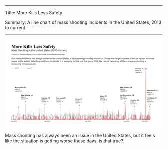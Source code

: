 
-----

Title: More Kills Less Safety

Summary: A line chart of mass shooting incidents in the United States, 2013 to current.

-----

![Data visualization](line.png)

Mass shooting has always been an issue in the United States, but it feels like the situation is getting worse these days, is that true?